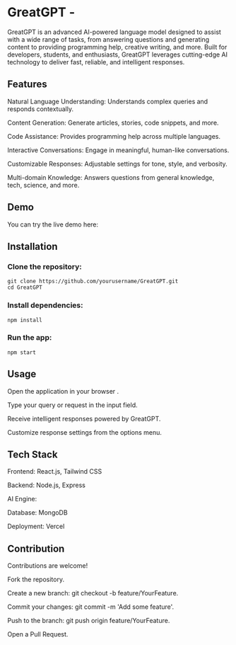 # GreatGPT -

GreatGPT is an advanced AI-powered language model designed to assist with a wide range of tasks, from answering questions and generating content to providing programming help, creative writing, and more. Built for developers, students, and enthusiasts, GreatGPT leverages cutting-edge AI technology to deliver fast, reliable, and intelligent responses.

## Features

Natural Language Understanding: Understands complex queries and responds contextually.

Content Generation: Generate articles, stories, code snippets, and more.

Code Assistance: Provides programming help across multiple languages.

Interactive Conversations: Engage in meaningful, human-like conversations.

Customizable Responses: Adjustable settings for tone, style, and verbosity.

Multi-domain Knowledge: Answers questions from general knowledge, tech, science, and more.

## Demo

You can try the live demo here:
 
 

## Installation

### Clone the repository:
```
git clone https://github.com/yourusername/GreatGPT.git
cd GreatGPT
```

### Install dependencies:

```
npm install
```

### Run the app:
```
npm start
```
## Usage

Open the application in your browser .

Type your query or request in the input field.

Receive intelligent responses powered by GreatGPT.

Customize response settings from the options menu.

## Tech Stack

Frontend: React.js, Tailwind CSS

Backend: Node.js, Express

AI Engine: 

Database: MongoDB 

Deployment: Vercel  

## Contribution

Contributions are welcome!

Fork the repository.

Create a new branch: git checkout -b feature/YourFeature.

Commit your changes: git commit -m 'Add some feature'.

Push to the branch: git push origin feature/YourFeature.

Open a Pull Request.

 
 
